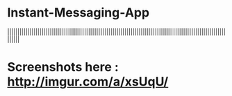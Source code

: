 # Instant-Messaging-App
||||||||||||||||||||||||||||||||||||||||||||||||||||||||||||||||||||||||||||||||||||||||||||||||||||||||||||||||||

# Screenshots here : http://imgur.com/a/xsUqU/
